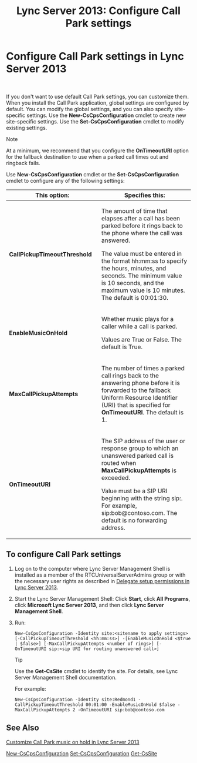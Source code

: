 ﻿---
title: 'Lync Server 2013: Configure Call Park settings'
TOCTitle: Configure Call Park settings
ms:assetid: 3bed9d09-8363-4fff-a220-f0f6d3a81241
ms:mtpsurl: https://technet.microsoft.com/en-us/library/Gg425886(v=OCS.15)
ms:contentKeyID: 48183922
ms.date: 07/23/2014
mtps_version: v=OCS.15
---

# Configure Call Park settings in Lync Server 2013

 


If you don't want to use default Call Park settings, you can customize them. When you install the Call Park application, global settings are configured by default. You can modify the global settings, and you can also specify site-specific settings. Use the **New-CsCpsConfiguration** cmdlet to create new site-specific settings. Use the **Set-CsCpsConfiguration** cmdlet to modify existing settings.


> [!NOTE]
> At a minimum, we recommend that you configure the <STRONG>OnTimeoutURI</STRONG> option for the fallback destination to use when a parked call times out and ringback fails.



Use **New-CsCpsConfiguration** cmdlet or the **Set-CsCpsConfiguration** cmdlet to configure any of the following settings:


<table>
<colgroup>
<col style="width: 50%" />
<col style="width: 50%" />
</colgroup>
<thead>
<tr class="header">
<th>This option:</th>
<th>Specifies this:</th>
</tr>
</thead>
<tbody>
<tr class="odd">
<td><p><strong>CallPickupTimeoutThreshold</strong></p></td>
<td><p>The amount of time that elapses after a call has been parked before it rings back to the phone where the call was answered.</p>
<p>The value must be entered in the format hh:mm:ss to specify the hours, minutes, and seconds. The minimum value is 10 seconds, and the maximum value is 10 minutes. The default is 00:01:30.</p></td>
</tr>
<tr class="even">
<td><p><strong>EnableMusicOnHold</strong></p></td>
<td><p>Whether music plays for a caller while a call is parked.</p>
<p>Values are True or False. The default is True.</p></td>
</tr>
<tr class="odd">
<td><p><strong>MaxCallPickupAttempts</strong></p></td>
<td><p>The number of times a parked call rings back to the answering phone before it is forwarded to the fallback Uniform Resource Identifier (URI) that is specified for <strong>OnTimeoutURI</strong>. The default is 1.</p></td>
</tr>
<tr class="even">
<td><p><strong>OnTimeoutURI</strong></p></td>
<td><p>The SIP address of the user or response group to which an unanswered parked call is routed when <strong>MaxCallPickupAttempts</strong> is exceeded.</p>
<p>Value must be a SIP URI beginning with the string sip:. For example, sip:bob@contoso.com. The default is no forwarding address.</p></td>
</tr>
</tbody>
</table>


## To configure Call Park settings

1.  Log on to the computer where Lync Server Management Shell is installed as a member of the RTCUniversalServerAdmins group or with the necessary user rights as described in [Delegate setup permissions in Lync Server 2013](lync-server-2013-delegate-setup-permissions.md).

2.  Start the Lync Server Management Shell: Click **Start**, click **All Programs**, click **Microsoft Lync Server 2013**, and then click **Lync Server Management Shell**.

3.  Run:
    
        New-CsCpsConfiguration -Identity site:<sitename to apply settings> [-CallPickupTimeoutThreshold <hh:mm:ss>] -[EnableMusicOnHold <$true | $false>] [-MaxCallPickupAttempts <number of rings>] [-OnTimeoutURI sip:<sip URI for routing unanswered call>]
    

    > [!TIP]
    > Use the <STRONG>Get-CsSite</STRONG> cmdlet to identify the site. For details, see Lync Server Management Shell documentation.

    
    For example:
    
        New-CsCpsConfiguration -Identity site:Redmond1 -CallPickupTimeoutThreshold 00:01:00 -EnableMusicOnHold $false -MaxCallPickupAttempts 2 -OnTimeoutURI sip:bob@contoso.com

## See Also


[Customize Call Park music on hold in Lync Server 2013](lync-server-2013-customize-call-park-music-on-hold.md)  


[New-CsCpsConfiguration](https://technet.microsoft.com/en-us/library/gg412919\(v=ocs.15\))  
[Set-CsCpsConfiguration](https://technet.microsoft.com/en-us/library/gg412721\(v=ocs.15\))  
[Get-CsSite](https://technet.microsoft.com/en-us/library/gg398185\(v=ocs.15\))

